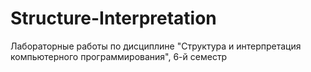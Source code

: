 # Structure-Interpretation
Лабораторные работы по дисциплине "Структура и интерпретация компьютерного программирования", 6-й семестр
